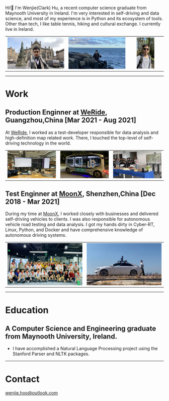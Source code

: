 Hi!👋 I'm Wenjie(Clark) Hu, a recent computer science graduate from Maynooth University in Ireland. I'm very interested in self-driving and data science, and most of my experience is in Python and its ecosystem of tools. Other than tech, I like table tennis, hiking and cultural exchange. I currently live in Ireland.

<!-- <figure class="third">
    <img src="https://github.com/wenjie-hoo/magic-cat/blob/main/node_modules/img/about_1.jpg?raw=true" width="100" ><img src="https://github.com/wenjie-hoo/magic-cat/blob/main/node_modules/img/about_2.jpg?raw=true" width="100"><img src="https://github.com/wenjie-hoo/magic-cat/blob/main/node_modules/img/about_3.jpg?raw=true" width="50">
</figure> -->

<!-- <figure class="third"><img src="https://github.com/wenjie-hoo/magic-cat/blob/main/node_modules/img/about_1.jpg?raw=true" width="200"><img src="https://github.com/wenjie-hoo/magic-cat/blob/main/node_modules/img/about_2.jpg?raw=true" width="200"><img src="https://github.com/wenjie-hoo/magic-cat/blob/main/node_modules/img/about_3.jpg?raw=true" width="100"></figure> -->

<table rules="none" align="center">
	<tr>
		<td>
			<center>
				<img src="./img/about_1.jpg" width="100%" />
				<br/>
			</center>
		</td>
		<td>
			<center>
				<img src="./img/about_2.jpg" width="100%" />
				<br/>
			</center>
		</td>
		<td>
			<center>
				<img src="./img/about_3.jpg" width="55%" />
				<br/>
			</center>
		</td>        
	</tr>
</table>

***

# Work 
## Production Enginner at <u>WeRide</u>, Guangzhou,China [Mar 2021 - Aug 2021]
At [WeRide](https://www.weride.ai/en/), I worked as a test-developer responsible for data analysis and high-definition map related work. There, I touched the top-level of self-driving technology in the world.
<table rules="none" align="center">
	<tr>
		<td>
			<center>
				<img src="./img/weride_1.jpg" width="100%" />
				<br/>
			</center>
		</td>
		<td>
			<center>
				<img src="./img/weride_2.jpg" width="100%" />
				<br/>
			</center>
		</td>
		<td>
			<center>
				<img src="./img/weride_3.jpg" width="100%" />
				<br/>
			</center>
		</td>            
	</tr>
</table>

## Test Enginner at <u>MoonX</u>, Shenzhen,China [Dec 2018 - Mar 2021]
During my time at [MoonX](https://www.weride.ai/en/muyue-en/), I worked closely with businesses and delivered self-driving vehicles to clients. I was also responsible for autonomous vehicle road testing and data analysis. I got my hands dirty in Cyber-RT, Linux, Python, and Docker and have comprehensive knowledge of autonomous driving systems.
<table rules="none" align="center">
	<tr>
		<td>
			<center>
				<img src="./img/moonx_1.jpg" width="100%" />
				<br/>
			</center>
		</td>
		<td>
			<center>
				<img src="./img/moonx_2.jpg" width="100%" />
				<br/>
			</center>
		</td>
	</tr>
</table>

***

# Education

## A Computer Science and Engineering graduate from Maynooth University, Ireland.

- I have accomplished a Natural Language Processing project using the Stanford Parser and NLTK packages.

***

# Contact

[wenjie.hoo@outlook.com](mailto:wenjie.hoo@outlook.com)